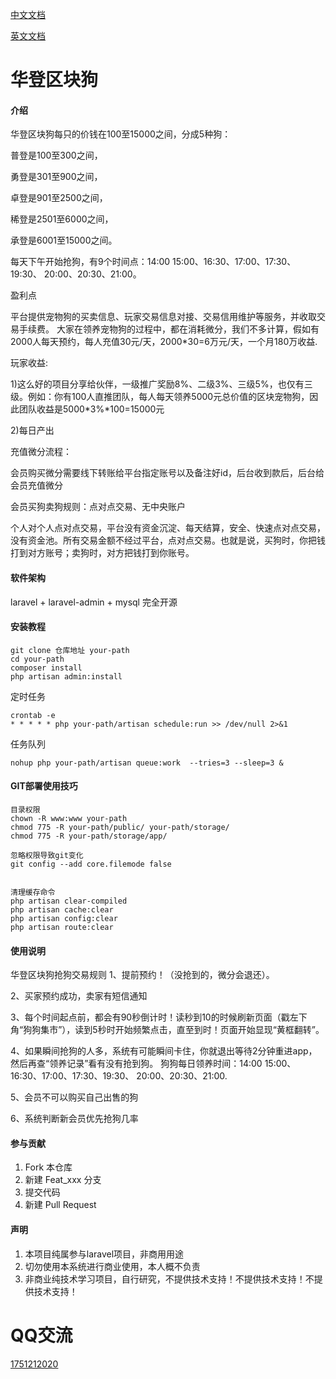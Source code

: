 [中文文档](./README.md)

[英文文档](./README_EN.md)


# 华登区块狗

#### 介绍

华登区块狗每只的价钱在100至15000之间，分成5种狗：

普登是100至300之间，

勇登是301至900之间，

卓登是901至2500之间，

稀登是2501至6000之间，

承登是6001至15000之间。

每天下午开始抢狗，有9个时间点：14:00  15:00、16:30、17:00、17:30、19:30、 20:00、20:30、21:00。

盈利点

平台提供宠物狗的买卖信息、玩家交易信息对接、交易信用维护等服务，并收取交易手续费。
大家在领养宠物狗的过程中，都在消耗微分，我们不多计算，假如有2000人每天预约，每人充值30元/天，2000*30=6万元/天，一个月180万收益.


玩家收益:

1)这么好的项目分享给伙伴，一级推广奖励8%、二级3%、三级5%，也仅有三级。例如：你有100人直推团队，每人每天领养5000元总价值的区块宠物狗，因此团队收益是5000*3%*100=15000元

2)每日产出

充值微分流程：

会员购买微分需要线下转账给平台指定账号以及备注好id，后台收到款后，后台给会员充值微分

会员买狗卖狗规则：点对点交易、无中央账户

个人对个人点对点交易，平台没有资金沉淀、每天结算，安全、快速点对点交易，没有资金池。所有交易金额不经过平台，点对点交易。也就是说，买狗时，你把钱打到对方账号；卖狗时，对方把钱打到你账号。



#### 软件架构
laravel + laravel-admin + mysql 完全开源


#### 安装教程

~~~
git clone 仓库地址 your-path
cd your-path
composer install
php artisan admin:install
~~~

定时任务
~~~
crontab -e
* * * * * php your-path/artisan schedule:run >> /dev/null 2>&1
~~~
任务队列
~~~
nohup php your-path/artisan queue:work  --tries=3 --sleep=3 &
~~~

#### GIT部署使用技巧

~~~
目录权限
chown -R www:www your-path
chmod 775 -R your-path/public/ your-path/storage/
chmod 775 -R your-path/storage/app/

忽略权限导致git变化
git config --add core.filemode false


清理缓存命令
php artisan clear-compiled
php artisan cache:clear
php artisan config:clear
php artisan route:clear
~~~


#### 使用说明

华登区块狗抢狗交易规则
1、提前预约！（没抢到的，微分会退还）。

2、买家预约成功，卖家有短信通知

3、每个时间起点前，都会有90秒倒计时！读秒到10的时候刷新页面（戳左下角“狗狗集市”），读到5秒时开始频繁点击，直至到时！页面开始显现“黄框翻转”。

4、如果瞬间抢狗的人多，系统有可能瞬间卡住，你就退出等待2分钟重进app，然后再查“领养记录”看有没有抢到狗。
狗狗每日领养时间：14:00  15:00、16:30、17:00、17:30、19:30、 20:00、20:30、21:00.

5、会员不可以购买自己出售的狗

6、系统判断新会员优先抢狗几率

#### 参与贡献

1.  Fork 本仓库
2.  新建 Feat_xxx 分支
3.  提交代码
4.  新建 Pull Request

#### 声明

1.  本项目纯属参与laravel项目，非商用用途
2.  切勿使用本系统进行商业使用，本人概不负责
3.  非商业纯技术学习项目，自行研究，不提供技术支持！不提供技术支持！不提供技术支持！

# QQ交流

[1751212020](http://wpa.qq.com/msgrd?v=3&uin=1751212020&site=qq&menu=yes)



